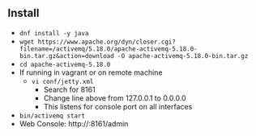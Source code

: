 ## Install
 * `dnf install -y java`
 * `wget https://www.apache.org/dyn/closer.cgi?filename=/activemq/5.18.0/apache-activemq-5.18.0-bin.tar.gz&action=download -O apache-activemq-5.18.0-bin.tar.gz`
 * `cd apache-activemq-5.18.0`
 * If running in vagrant or on remote machine
   * `vi conf/jetty.xml`
      * Search for 8161
      * Change line above from 127.0.0.1 to 0.0.0.0
      * This listens for console port on all interfaces
 * `bin/activemq start`
 * Web Console: http://<ip>:8161/admin   
